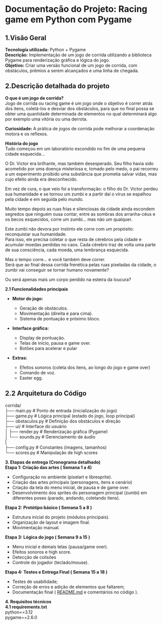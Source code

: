 # **Documentação do Projeto: Racing game em Python com Pygame**

## **1.Visão Geral**

**Tecnología utilizada:** Python \+ Pygame  
**Descrição:** Implementação de um jogo de corrida utilizando a biblioteca Pygame para renderização gráfica e lógica do jogo.  
**Objetivo:** Criar uma versão funcional de um jogo de corrida, com obstáculos, prêmios a serem alcançados e uma linha de chegada.

## **2.Descrição detalhada do projeto**

**O que é um jogo de corrida?**  
Jogo de corrida ou racing game é um jogo onde o objetivo é correr atrás dos itens, coletá-los e desviar dos obstáculos, para que no final possa se obter uma quantidade determinada de elementos no qual determinará algo por exemplo uma vitória ou uma derrota.

**Curiosidade:** A prática de jogos de corrida pode melhorar a coordenação motora e os reflexos. 

**História do jogo**   
Tudo começou em um laboratório escondido no fim de uma pequena cidade esquecida...

O Dr. Victor era brilhante, mas também desesperado. Seu filho havia sido acometido por uma doença misteriosa e, tomado pelo medo, o pai recorreu a um experimento proibido uma substância que prometia salvar vidas, mas cujo efeito ainda era desconhecido.

Em vez de cura, o que veio foi a transformação: o filho do Dr. Victor perdeu sua humanidade e se tornou um zumbi e a partir daí o vírus se espalhou pela cidade e em seguida pelo mundo.

Muito tempo depois as ruas frias e silenciosas da cidade ainda escondem segredos que ninguém ousa contar, entre as sombras dos arranha-céus e os becos esquecidos, corre um zumbi... mas não um qualquer.

Este zumbi não devora por instinto ele corre com um propósito: reconquistar sua humanidade.  
Para isso, ele precisa coletar o que resta de cérebros pela cidade e acumular moedas perdidas no caos. Cada cérebro traz de volta uma parte de sua consciência, cada moeda, uma lembrança esquecida.

Mas o tempo corre... e você também deve correr.  
Será que ao final dessa corrida frenética pelas ruas pixeladas da cidade, o zumbi vai conseguir se tornar humano novamente?

Ou será apenas mais um corpo perdido na esteira da loucura?

**2.1 Funcionalidades principais** 

* **Motor do jogo:**  
  * Geração de obstáculos.  
  * Movimentação (direita e para cima).  
  * Sistema de pontuação e próximo bloco.  
      
* **Interface gráfica:**  
  * Display de pontuação.  
  * Telas de início, pausa e game over.  
  * Botões para acelerar e pular  
* **Extras:**  
  * Efeitos sonoros (coleta dos itens, ao longo do jogo e game over)  
  * Comando de voz.  
  * Easter egg.

## **2.2 Arquitetura do Código**

corrida/  
├── main.py            \# Ponto de entrada (inicialização do jogo)  
├── game.py            \# Lógica principal (estado do jogo, loop principal)  
├── obstaculos.py          \# Definição dos obstáculos e direção  
├── ui/                \# Interface do usuário  
 │   ├── render.py      \# Renderização gráfica (Pygame)  
 │   └── sounds.py      \# Gerenciamento de áudio  
 |    
├── config.py      \# Constantes (imagens, tamanhos)  
└── scores.py      \# Manipulação de high scores

**3\. Etapas de entrega (Cronograma detalhado)**  
**Etapa 1: Criação das artes ( Semana 1 a 4\)** 

* Configuração no ambiente (pixelart e libresprite).  
* Criação das artes principais (personagens, itens e cenário)  
* Criação da tela do menu inicial, de pausa e de game over.  
* Desenvolvimento dos sprites do personagem principal (zumbi) em diferentes poses (parado, andando, coletando itens).

**Etapa 2: Protótipo básico ( Semana 5 a 8 )**

* Estrutura inicial do projeto (módulos principais).  
* Organização de layout e imagem final.  
* Movimentação manual.


**Etapa 3: Lógica do jogo ( Semana 9 a 15 )**

* Menu inicial e demais telas (pausa/game over).  
* Efeitos sonoros e high score.  
* Detecção de colisões  
* Controle do jogador (teclado/mouse).

**Etapa 4: Testes e Entrega Final ( Semana 15 a 18 )**

* Testes de usabilidade;  
* Correção de erros e adição de elementos que faltarem;  
* Documentação final ( [README.md](http://README.md) e comentários no código ).


**4\. Requisitos técnicos**  
**4.1 requirements.txt**  
python==3.12  
pygame==2.6.0

